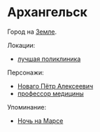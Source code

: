 Архангельск
===========

Город на [Земле](zemlya.md).

Локации:
- [лучшая поликлиника](luchshaya_poliklinika_arhangelska.md)

Персонажи:
- [Новаго Пётр Алексеевич](../persons/novago_petr_alekseevich.md)
- [профессор медицины](../persons/professor.md)

Упоминание:
- [Ночь на Марсе](../literature/noch_na_marse.md)